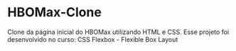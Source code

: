# HBOMax-Clone
Clone da página inicial do HBOMax utilizando HTML e CSS. Esse projeto foi desenvolvido no curso: CSS Flexbox - Flexible Box Layout
